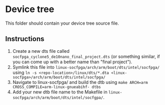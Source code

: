# Device tree

This folder should contain your device tree source file.


## Instructions

1. Create a new dts file called `socfpga_cyclone5_de10nano_final_project.dts` (or something similar, if you can come up with a better name than "final project").
2. Symlink this file into `linux-socfpga/arch/arm/boot/dts/intel/socfpga/` using ```ln -s <repo-location>/linux/dts/*.dta <linux-socfpga>/arch/arm/boot/dts/intel/socfpga/```
3. Navigate to linux-socfpga/ and build the dtb using ```make ARCH=arm CROSS_COMPILE=arm-linux-gnueabihf- dtbs```
4. Add your new dtb file name to the Makefile in `linux-socfpga/arch/arm/boot/dts/intel/socfgpa/`.
